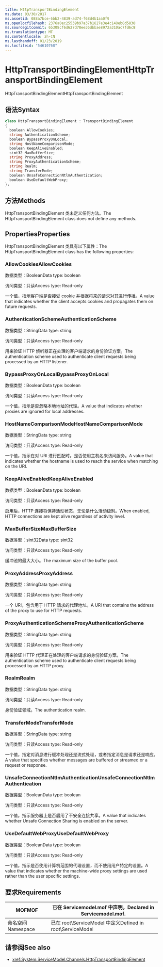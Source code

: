 ```yaml
---
title: HttpTransportBindingElement
ms.date: 03/30/2017
ms.assetid: 088a7bce-6bb2-4839-ad74-f68d4b1aa0f9
ms.openlocfilehash: 2376a0ec25539b97a37b1827e3e4c148eb8d5838
ms.sourcegitcommit: 6b308cf6d627d78ee36dbbae8972a310ac7fd6c8
ms.translationtype: MT
ms.contentlocale: zh-CN
ms.lasthandoff: 01/23/2019
ms.locfileid: "54610768"
---
```

# <a name="httptransportbindingelement"></a><span data-ttu-id="0e39f-102">HttpTransportBindingElement</span><span class="sxs-lookup"><span data-stu-id="0e39f-102">HttpTransportBindingElement</span></span>
<span data-ttu-id="0e39f-103">HttpTransportBindingElement</span><span class="sxs-lookup"><span data-stu-id="0e39f-103">HttpTransportBindingElement</span></span>  
  
## <a name="syntax"></a><span data-ttu-id="0e39f-104">语法</span><span class="sxs-lookup"><span data-stu-id="0e39f-104">Syntax</span></span>  
  
```csharp
class HttpTransportBindingElement : TransportBindingElement  
{  
  boolean AllowCookies;  
  string AuthenticationScheme;  
  boolean BypassProxyOnLocal;  
  string HostNameComparisonMode;  
  boolean KeepAliveEnabled;  
  sint32 MaxBufferSize;  
  string ProxyAddress;  
  string ProxyAuthenticationScheme;  
  string Realm;  
  string TransferMode;  
  boolean UnsafeConnectionNtlmAuthentication;  
  boolean UseDefaultWebProxy;  
};  
```  
  
## <a name="methods"></a><span data-ttu-id="0e39f-105">方法</span><span class="sxs-lookup"><span data-stu-id="0e39f-105">Methods</span></span>  
 <span data-ttu-id="0e39f-106">HttpTransportBindingElement 类未定义任何方法。</span><span class="sxs-lookup"><span data-stu-id="0e39f-106">The HttpTransportBindingElement class does not define any methods.</span></span>  
  
## <a name="properties"></a><span data-ttu-id="0e39f-107">Properties</span><span class="sxs-lookup"><span data-stu-id="0e39f-107">Properties</span></span>  
 <span data-ttu-id="0e39f-108">HttpTransportBindingElement 类具有以下属性：</span><span class="sxs-lookup"><span data-stu-id="0e39f-108">The HttpTransportBindingElement class has the following properties:</span></span>  
  
### <a name="allowcookies"></a><span data-ttu-id="0e39f-109">AllowCookies</span><span class="sxs-lookup"><span data-stu-id="0e39f-109">AllowCookies</span></span>  
 <span data-ttu-id="0e39f-110">数据类型：Boolean</span><span class="sxs-lookup"><span data-stu-id="0e39f-110">Data type: boolean</span></span>  
  
 <span data-ttu-id="0e39f-111">访问类型：只读</span><span class="sxs-lookup"><span data-stu-id="0e39f-111">Access type: Read-only</span></span>  
  
 <span data-ttu-id="0e39f-112">一个值，指示客户端是否接受 cookie 并根据将来的请求对其进行传播。</span><span class="sxs-lookup"><span data-stu-id="0e39f-112">A value that indicates whether the client accepts cookies and propagates them on future requests.</span></span>  
  
### <a name="authenticationscheme"></a><span data-ttu-id="0e39f-113">AuthenticationScheme</span><span class="sxs-lookup"><span data-stu-id="0e39f-113">AuthenticationScheme</span></span>  
 <span data-ttu-id="0e39f-114">数据类型：String</span><span class="sxs-lookup"><span data-stu-id="0e39f-114">Data type: string</span></span>  
  
 <span data-ttu-id="0e39f-115">访问类型：只读</span><span class="sxs-lookup"><span data-stu-id="0e39f-115">Access type: Read-only</span></span>  
  
 <span data-ttu-id="0e39f-116">用来验证 HTTP 侦听器正在处理的客户端请求的身份验证方案。</span><span class="sxs-lookup"><span data-stu-id="0e39f-116">The authentication scheme used to authenticate client requests being processed by an HTTP listener.</span></span>  
  
### <a name="bypassproxyonlocal"></a><span data-ttu-id="0e39f-117">BypassProxyOnLocal</span><span class="sxs-lookup"><span data-stu-id="0e39f-117">BypassProxyOnLocal</span></span>  
 <span data-ttu-id="0e39f-118">数据类型：Boolean</span><span class="sxs-lookup"><span data-stu-id="0e39f-118">Data type: boolean</span></span>  
  
 <span data-ttu-id="0e39f-119">访问类型：只读</span><span class="sxs-lookup"><span data-stu-id="0e39f-119">Access type: Read-only</span></span>  
  
 <span data-ttu-id="0e39f-120">一个值，指示是否忽略本地地址的代理。</span><span class="sxs-lookup"><span data-stu-id="0e39f-120">A value that indicates whether proxies are ignored for local addresses.</span></span>  
  
### <a name="hostnamecomparisonmode"></a><span data-ttu-id="0e39f-121">HostNameComparisonMode</span><span class="sxs-lookup"><span data-stu-id="0e39f-121">HostNameComparisonMode</span></span>  
 <span data-ttu-id="0e39f-122">数据类型：String</span><span class="sxs-lookup"><span data-stu-id="0e39f-122">Data type: string</span></span>  
  
 <span data-ttu-id="0e39f-123">访问类型：只读</span><span class="sxs-lookup"><span data-stu-id="0e39f-123">Access type: Read-only</span></span>  
  
 <span data-ttu-id="0e39f-124">一个值，指示在对 URI 进行匹配时，是否使用主机名来访问服务。</span><span class="sxs-lookup"><span data-stu-id="0e39f-124">A value that indicates whether the hostname is used to reach the service when matching on the URI.</span></span>  
  
### <a name="keepaliveenabled"></a><span data-ttu-id="0e39f-125">KeepAliveEnabled</span><span class="sxs-lookup"><span data-stu-id="0e39f-125">KeepAliveEnabled</span></span>  
 <span data-ttu-id="0e39f-126">数据类型：Boolean</span><span class="sxs-lookup"><span data-stu-id="0e39f-126">Data type: boolean</span></span>  
  
 <span data-ttu-id="0e39f-127">访问类型：只读</span><span class="sxs-lookup"><span data-stu-id="0e39f-127">Access type: Read-only</span></span>  
  
 <span data-ttu-id="0e39f-128">启用后，HTTP 连接将保持活动状态，无论是什么活动级别。</span><span class="sxs-lookup"><span data-stu-id="0e39f-128">When enabled, HTTP connections are kept alive regardless of activity level.</span></span>  
  
### <a name="maxbuffersize"></a><span data-ttu-id="0e39f-129">MaxBufferSize</span><span class="sxs-lookup"><span data-stu-id="0e39f-129">MaxBufferSize</span></span>  
 <span data-ttu-id="0e39f-130">数据类型：sint32</span><span class="sxs-lookup"><span data-stu-id="0e39f-130">Data type: sint32</span></span>  
  
 <span data-ttu-id="0e39f-131">访问类型：只读</span><span class="sxs-lookup"><span data-stu-id="0e39f-131">Access type: Read-only</span></span>  
  
 <span data-ttu-id="0e39f-132">缓冲池的最大大小。</span><span class="sxs-lookup"><span data-stu-id="0e39f-132">The maximum size of the buffer pool.</span></span>  
  
### <a name="proxyaddress"></a><span data-ttu-id="0e39f-133">ProxyAddress</span><span class="sxs-lookup"><span data-stu-id="0e39f-133">ProxyAddress</span></span>  
 <span data-ttu-id="0e39f-134">数据类型：String</span><span class="sxs-lookup"><span data-stu-id="0e39f-134">Data type: string</span></span>  
  
 <span data-ttu-id="0e39f-135">访问类型：只读</span><span class="sxs-lookup"><span data-stu-id="0e39f-135">Access type: Read-only</span></span>  
  
 <span data-ttu-id="0e39f-136">一个 URI，包含用于 HTTP 请求的代理地址。</span><span class="sxs-lookup"><span data-stu-id="0e39f-136">A URI that contains the address of the proxy to use for HTTP requests.</span></span>  
  
### <a name="proxyauthenticationscheme"></a><span data-ttu-id="0e39f-137">ProxyAuthenticationScheme</span><span class="sxs-lookup"><span data-stu-id="0e39f-137">ProxyAuthenticationScheme</span></span>  
 <span data-ttu-id="0e39f-138">数据类型：String</span><span class="sxs-lookup"><span data-stu-id="0e39f-138">Data type: string</span></span>  
  
 <span data-ttu-id="0e39f-139">访问类型：只读</span><span class="sxs-lookup"><span data-stu-id="0e39f-139">Access type: Read-only</span></span>  
  
 <span data-ttu-id="0e39f-140">用来验证 HTTP 代理正在处理的客户端请求的身份验证方案。</span><span class="sxs-lookup"><span data-stu-id="0e39f-140">The authentication scheme used to authenticate client requests being processed by an HTTP proxy.</span></span>  
  
### <a name="realm"></a><span data-ttu-id="0e39f-141">Realm</span><span class="sxs-lookup"><span data-stu-id="0e39f-141">Realm</span></span>  
 <span data-ttu-id="0e39f-142">数据类型：String</span><span class="sxs-lookup"><span data-stu-id="0e39f-142">Data type: string</span></span>  
  
 <span data-ttu-id="0e39f-143">访问类型：只读</span><span class="sxs-lookup"><span data-stu-id="0e39f-143">Access type: Read-only</span></span>  
  
 <span data-ttu-id="0e39f-144">身份验证领域。</span><span class="sxs-lookup"><span data-stu-id="0e39f-144">The authentication realm.</span></span>  
  
### <a name="transfermode"></a><span data-ttu-id="0e39f-145">TransferMode</span><span class="sxs-lookup"><span data-stu-id="0e39f-145">TransferMode</span></span>  
 <span data-ttu-id="0e39f-146">数据类型：String</span><span class="sxs-lookup"><span data-stu-id="0e39f-146">Data type: string</span></span>  
  
 <span data-ttu-id="0e39f-147">访问类型：只读</span><span class="sxs-lookup"><span data-stu-id="0e39f-147">Access type: Read-only</span></span>  
  
 <span data-ttu-id="0e39f-148">一个值，指定对消息进行缓冲处理还是流式处理，或者指定消息是请求还是响应。</span><span class="sxs-lookup"><span data-stu-id="0e39f-148">A value that specifies whether messages are buffered or streamed or a request or response.</span></span>  
  
### <a name="unsafeconnectionntlmauthentication"></a><span data-ttu-id="0e39f-149">UnsafeConnectionNtlmAuthentication</span><span class="sxs-lookup"><span data-stu-id="0e39f-149">UnsafeConnectionNtlmAuthentication</span></span>  
 <span data-ttu-id="0e39f-150">数据类型：Boolean</span><span class="sxs-lookup"><span data-stu-id="0e39f-150">Data type: boolean</span></span>  
  
 <span data-ttu-id="0e39f-151">访问类型：只读</span><span class="sxs-lookup"><span data-stu-id="0e39f-151">Access type: Read-only</span></span>  
  
 <span data-ttu-id="0e39f-152">一个值，指示服务器上是否启用了不安全连接共享。</span><span class="sxs-lookup"><span data-stu-id="0e39f-152">A value that indicates whether Unsafe Connection Sharing is enabled on the server.</span></span>  
  
### <a name="usedefaultwebproxy"></a><span data-ttu-id="0e39f-153">UseDefaultWebProxy</span><span class="sxs-lookup"><span data-stu-id="0e39f-153">UseDefaultWebProxy</span></span>  
 <span data-ttu-id="0e39f-154">数据类型：Boolean</span><span class="sxs-lookup"><span data-stu-id="0e39f-154">Data type: boolean</span></span>  
  
 <span data-ttu-id="0e39f-155">访问类型：只读</span><span class="sxs-lookup"><span data-stu-id="0e39f-155">Access type: Read-only</span></span>  
  
 <span data-ttu-id="0e39f-156">一个值，指示是否使用计算机范围的代理设置，而不使用用户特定的设置。</span><span class="sxs-lookup"><span data-stu-id="0e39f-156">A value that indicates whether the machine-wide proxy settings are used rather than the user specific settings.</span></span>  
  
## <a name="requirements"></a><span data-ttu-id="0e39f-157">要求</span><span class="sxs-lookup"><span data-stu-id="0e39f-157">Requirements</span></span>  
  
|<span data-ttu-id="0e39f-158">MOF</span><span class="sxs-lookup"><span data-stu-id="0e39f-158">MOF</span></span>|<span data-ttu-id="0e39f-159">已在 Servicemodel.mof 中声明。</span><span class="sxs-lookup"><span data-stu-id="0e39f-159">Declared in Servicemodel.mof.</span></span>|  
|---------|-----------------------------------|  
|<span data-ttu-id="0e39f-160">命名空间</span><span class="sxs-lookup"><span data-stu-id="0e39f-160">Namespace</span></span>|<span data-ttu-id="0e39f-161">已在 root\ServiceModel 中定义</span><span class="sxs-lookup"><span data-stu-id="0e39f-161">Defined in root\ServiceModel</span></span>|  
  
## <a name="see-also"></a><span data-ttu-id="0e39f-162">请参阅</span><span class="sxs-lookup"><span data-stu-id="0e39f-162">See also</span></span>
- <xref:System.ServiceModel.Channels.HttpTransportBindingElement>
